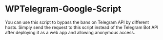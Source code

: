 # WPTelegram-Google-Script
You can use this script to bypass the bans on Telegram API by different hosts. Simply send the request to this script instead of the Telegram Bot API after deploying it as a web app and allowing anonymous access.
